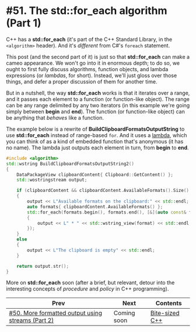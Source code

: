 # #51. The **std::for_each** algorithm (Part 1)

C++ has a **std::for_each** (it's part of the C++ Standard Library, in the `<algorithm>` header). And it's *different* from C#'s `foreach` statement.

This post (and the second part of it) is just so that **std::for_each** can make a cameo appearance. We won't go into it in enormous depth; to do so, we ought to first fully discuss algorithms, function objects, and lambda expressions (or *lambdas*, for short). Instead, we'll just gloss over those things, and defer a proper discussion of them for another time.

But in a nutshell, the way **std::for_each** works is that it iterates over a range, and it passes each element to a function (or function-like object). The range can be any range delimited by any two iterators (in this example we're going simply between **begin** and **end**). The function (or function-like object) can be anything that *behaves* like a function.

The example below is a rewrite of **BuildClipboardFormatsOutputString** to use **std::for_each** instead of range-based `for`. And it uses a [lambda](https://docs.microsoft.com/cpp/cpp/lambda-expressions-in-cpp), which you can think of as a kind of embedded function that's anonymous (it has no name). The lambda just outputs each element in turn, from **begin** to **end**.

```cpp
#include <algorithm>
std::wstring BuildClipboardFormatsOutputString2()
{
    DataPackageView clipboardContent{ Clipboard::GetContent() };
    std::wostringstream output;

    if (clipboardContent && clipboardContent.AvailableFormats().Size() > 0)
    {
        output << L"Available formats on the clipboard:" << std::endl;
        auto formats{ clipboardContent.AvailableFormats() };
        std::for_each(formats.begin(), formats.end(), [&](auto const& format)
        {
            output << L" * " << std::wstring_view(format) << std::endl; 
        });
    }
    else
    {
        output << L"The clipboard is empty" << std::endl;
    }

    return output.str();
}
```

More on **std::for_each** soon (after a brief, but relevant, detour into the interesting concepts of *procedure* and *policy* in C++ programming).

|Prev|Next|Contents|
|-|-|-|
|[#50. More formatted output using streams (Part 2)](050.md)|Coming soon|[Bite-sized C++](../README.md)|
